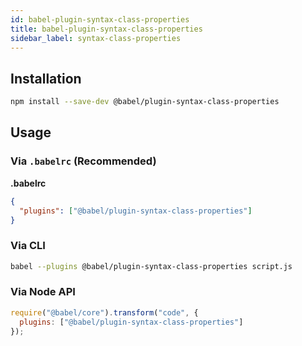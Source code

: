 ```yaml
---
id: babel-plugin-syntax-class-properties
title: babel-plugin-syntax-class-properties
sidebar_label: syntax-class-properties
---
```


## Installation

```sh
npm install --save-dev @babel/plugin-syntax-class-properties
```

## Usage

### Via `.babelrc` (Recommended)

**.babelrc**

```json
{
  "plugins": ["@babel/plugin-syntax-class-properties"]
}
```

### Via CLI

```sh
babel --plugins @babel/plugin-syntax-class-properties script.js
```

### Via Node API

```javascript
require("@babel/core").transform("code", {
  plugins: ["@babel/plugin-syntax-class-properties"]
});
```

